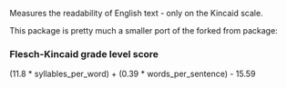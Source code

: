 Measures the readability of English text - only on the Kincaid scale.

This package is pretty much a smaller port of the forked from package:

### Flesch-Kincaid grade level score
(11.8 * syllables_per_word) + (0.39 * words_per_sentence) - 15.59
